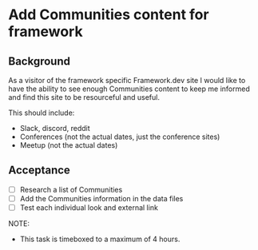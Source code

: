 # Add Communities content for framework

## Background

As a visitor of the framework specific Framework.dev site I would like to have
the ability to see enough Communities content to keep me informed and find this
site to be resourceful and useful.

This should include:

- Slack, discord, reddit
- Conferences (not the actual dates, just the conference sites)
- Meetup (not the actual dates)

## Acceptance

- [ ] Research a list of Communities
- [ ] Add the Communities information in the data files
- [ ] Test each individual look and external link

NOTE:

- This task is timeboxed to a maximum of 4 hours.
